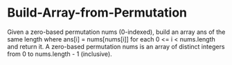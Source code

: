 # Build-Array-from-Permutation
Given a zero-based permutation nums (0-indexed), build an array ans of the same length where ans[i] = nums[nums[i]] for each 0 &lt;= i &lt; nums.length and return it.  A zero-based permutation nums is an array of distinct integers from 0 to nums.length - 1 (inclusive).
